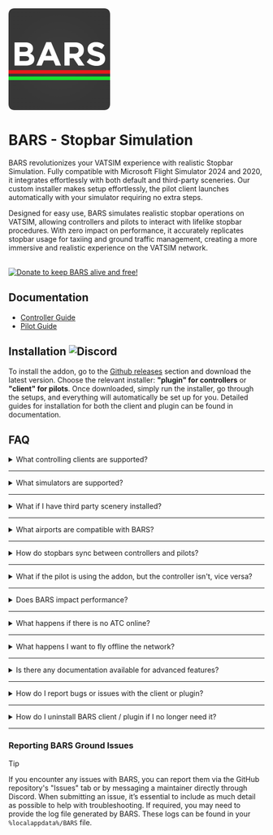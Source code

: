 <img src="https://raw.githubusercontent.com/AussieScorcher/BARS/dev/Assets/BARS.png" width="200" height="200">


# BARS - Stopbar Simulation

BARS revolutionizes your VATSIM experience with realistic Stopbar Simulation. Fully compatible with Microsoft Flight Simulator 2024 and 2020, it integrates effortlessly with both default and third-party sceneries. Our custom installer makes setup effortlessly, the pilot client launches automatically with your simulator requiring no extra steps.

Designed for easy use, BARS simulates realistic stopbar operations on VATSIM, allowing controllers and pilots to interact with lifelike stopbar procedures. With zero impact on performance, it accurately replicates stopbar usage for taxiing and ground traffic management, creating a more immersive and realistic experience on the VATSIM network.

<br>

<a href="https://ko-fi.com/bars_">
  <img src="https://img.shields.io/badge/Donate%20to%20keep%20BARS%20alive%20and%20free!-green?style=flat&logo=ko-fi&logoColor=white" alt="Donate to keep BARS alive and free!" style="width:300px;">
</a>

## Documentation

- [Controller Guide](Documentation/controller-guide.md)
- [Pilot Guide](Documentation/pilot-guide.md)


## Installation ![Discord](https://img.shields.io/discord/1323993176318414889)

To install the addon, go to the [Github releases](https://github.com/AussieScorcher/BARS/releases) section and download the latest version. Choose the relevant installer: **"plugin" for controllers** or **"client" for pilots**. Once downloaded, simply run the installer, go through the setups, and everything will automatically be set up for you. Detailed guides for installation for both the client and plugin can be found in  documentation.

## FAQ

<details>
<summary>What controlling clients are supported? </summary>
<br>
<ul> <li> BARS is compatible with vatSys, specifically within VATPAC’s jurisdiction. </li> </ul>
<br>
</details>

---

<details>
<summary> What simulators are supported? </summary>
<br>
<ul> <li> BARS supports Microsoft Flight Simulator 2024 and 2020. </li> </ul>
<br>
</details>

---

<details>
<summary> What if I have third party scenery installed? </summary>
<br>
<ul> <li> Within the BARS client, navigate to the "Scenery Section" tab. Select the airport ICAO and configure the stopbar placement to match your installed payware scenery under the dropdown. </li> </ul>
<br>
</details>

--- 

<details>
<summary> What airports are compatible with BARS? </summary>
<br>
<ul> <li> BARS currently supports; YBBN, YSSY, YSCB, YMML, and YPPH. </li> </ul>
<br>
</details>

---

<details>
<summary> How do stopbars sync between controllers and pilots? </summary>
<br>
<ul> <li> The BARS plugin communicates with the client via a backend server. It updates stopbar lighting in your simulator through SimConnect and SimObjects, functioning similarly to how popular add-ons like GSX work. </li> </ul>
<br>
</details>

---

<details>
<summary> What if the pilot is using the addon, but the controller isn't, vice versa? </summary>
<br>
<ul> <li> If the controller isn't using the addon, they wouldn't be able to claim the airport. Without the airport claimed by a controller, BARS will detect that no ATC is online actively using the plugin. Therefore, the stopbars won't be spawned. </li> </ul>
<br>
</details>

---

<details>
<summary> Does BARS impact performance? </summary>
<br>
<ul> <li> BARS has no impact on performance. The install size for both the plugin and client is extremely small, and stopbar lights are only loaded when you are within a certain distance from the holding point, or when ATC is online. </li> </ul>
<br>
</details>

---

<details>
<summary> What happens if there is no ATC online? </summary>
<br>
<ul> <li> If no ATC is online, the BARS client will not spawn any stopbars, further optimizing performance. </li> </ul>
<br>
</details>

---

<details>
<summary> What happens I want to fly offline the network? </summary>
<br>
<ul> <li> When flying offline, BARS does not detect your connection status as offline. As a result, stopbars may still appear in your simulator when ATC is online. To remove this issue, simply <ins> close the BARS client </ins> from your desktop taskbar try. This will remove the stopbars from your simulator, not affecting your offline experience. </li> </ul>
<br>
</details>

---

<details>
<summary> Is there any documentation available for advanced features? </summary>
<br>
<ul> <li> Comprehensive guides and documentation for both controllers and pilots are accessible via the GitHub repository, with direct links provided at the top of this README for ease of access. 

<br>

- [Controller Guide](Documentation/controller-guide.md)
- [Pilot Guide](Documentation/pilot-guide.md)

</li> </ul>
<br>
</details>

---

<details>
<summary> How do I report bugs or issues with the client or plugin? </summary>
<br>
<ul> <li> You can report issues through the GitHub repository or create a user report through the BARS Discord Server. </li> </ul>
<br>
</details>

---

<details>
<summary> How do I uninstall BARS client / plugin if I no longer need it? </summary>
<br>
<ul> <li> Navigate to your computer’s “Add/Remove Programs” window, search for BARS, and uninstall the relevant components. </li> </ul>
<br>
</details>

---



### Reporting BARS Ground Issues

> [!TIP]  
>  If you encounter any issues with BARS, you can report them via the GitHub repository's "Issues" tab or by messaging a maintainer directly through Discord. When submitting an issue, it’s essential to include as much detail as possible to help with troubleshooting. If required, you may need to provide the log file generated by BARS. These logs can be found in your `%localappdata%/BARS` file.
